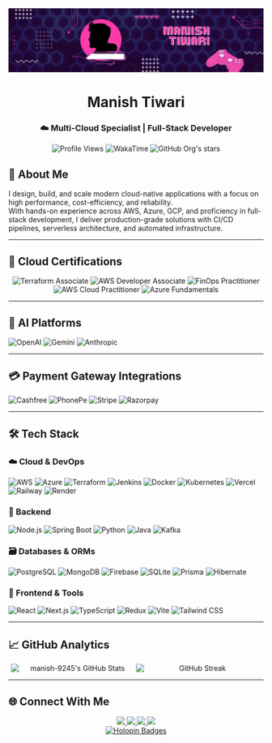 <div align="center">
  <img src="MANISH TIWARI.gif" width="100%" height="50%">
  <h1>Manish Tiwari</h1>
  <h3>☁️ Multi-Cloud Specialist | Full-Stack Developer</h3>
</div>

<div align="center">
  <img src="https://hits.sh/github.com/manish-9245.svg?extraCount=5000" alt="Profile Views">
  <img src="https://wakatime.com/badge/user/8862995c-21a1-4de3-9a95-e04b050ba05e.svg" alt="WakaTime">
  <img alt="GitHub Org's stars" src="https://img.shields.io/github/stars/manish-9245?style=social">
</div>

## 🎯 About Me
I design, build, and scale modern cloud-native applications with a focus on high performance, cost-efficiency, and reliability.<br/>With hands-on experience across AWS, Azure, GCP, and proficiency in full-stack development, I deliver production-grade solutions with CI/CD pipelines, serverless architecture, and automated infrastructure.

---

## 🏅 Cloud Certifications

<div align="center">
  <img src="https://images.credly.com/size/340x340/images/ed4be915-68f8-428a-b332-40ded9084ee5/blob" width="100" alt="Terraform Associate" />
  <img src="https://images.credly.com/size/340x340/images/b9feab85-1a43-4f6c-99a5-631b88d5461b/image.png" width="100" alt="AWS Developer Associate" />
  <img src="https://images.credly.com/size/340x340/images/08a5010a-0c0a-448c-981e-c116fedd380c/image.png" width="100" alt="FinOps Practitioner" />
  <img src="https://images.credly.com/size/340x340/images/00634f82-b07f-4bbd-a6bb-53de397fc3a6/image.png" width="100" alt="AWS Cloud Practitioner" />
  <img src="https://images.credly.com/size/340x340/images/be8fcaeb-c769-4858-b567-ffaaa73ce8cf/image.png" width="100" alt="Azure Fundamentals" />
</div>

---

## 🧠 AI Platforms

![OpenAI](https://img.shields.io/badge/OpenAI-412991?logo=openai&logoColor=white)
![Gemini](https://img.shields.io/badge/Gemini-4285F4?logo=google&logoColor=white)
![Anthropic](https://img.shields.io/badge/Anthropic-000000?logo=anthropic&logoColor=white)

---

## 💳 Payment Gateway Integrations

![Cashfree](https://img.shields.io/badge/Cashfree-1DA1F2?logo=cashfree&logoColor=white)
![PhonePe](https://img.shields.io/badge/PhonePe-5C2D91?logo=phonepe&logoColor=white)
![Stripe](https://img.shields.io/badge/Stripe-008CDD?logo=stripe&logoColor=white)
![Razorpay](https://img.shields.io/badge/Razorpay-02042B?logo=razorpay&logoColor=white)

---

## 🛠️ Tech Stack

### ☁️ Cloud & DevOps

![AWS](https://img.shields.io/badge/AWS-232F3E?logo=amazonaws&logoColor=white)
![Azure](https://img.shields.io/badge/Azure-0089D6?logo=microsoftazure&logoColor=white)
![Terraform](https://img.shields.io/badge/Terraform-844FBA?logo=terraform&logoColor=white)
![Jenkins](https://img.shields.io/badge/Jenkins-D24939?logo=jenkins&logoColor=white)
![Docker](https://img.shields.io/badge/Docker-2496ED?logo=docker&logoColor=white)
![Kubernetes](https://img.shields.io/badge/Kubernetes-326CE5?logo=kubernetes&logoColor=white)
![Vercel](https://img.shields.io/badge/Vercel-000000?logo=vercel&logoColor=white)
![Railway](https://img.shields.io/badge/Railway-0B0D0E?logo=railway&logoColor=white)
![Render](https://img.shields.io/badge/Render-46E3B7?logo=render&logoColor=black)

### 🧩 Backend

![Node.js](https://img.shields.io/badge/Node.js-339933?logo=nodedotjs&logoColor=white)
![Spring Boot](https://img.shields.io/badge/Spring_Boot-6DB33F?logo=springboot&logoColor=white)
![Python](https://img.shields.io/badge/Python-3776AB?logo=python&logoColor=white)
![Java](https://img.shields.io/badge/Java-007396?logo=java&logoColor=white)
![Kafka](https://img.shields.io/badge/Kafka-231F20?logo=apachekafka&logoColor=white)

### 🗃️ Databases & ORMs

![PostgreSQL](https://img.shields.io/badge/PostgreSQL-4169E1?logo=postgresql&logoColor=white)
![MongoDB](https://img.shields.io/badge/MongoDB-47A248?logo=mongodb&logoColor=white)
![Firebase](https://img.shields.io/badge/Firebase-FFCA28?logo=firebase&logoColor=black)
![SQLite](https://img.shields.io/badge/SQLite-003B57?logo=sqlite&logoColor=white)
![Prisma](https://img.shields.io/badge/Prisma-2D3748?logo=prisma&logoColor=white)
![Hibernate](https://img.shields.io/badge/Hibernate-59666C?logo=hibernate&logoColor=white)

### 🎨 Frontend & Tools

![React](https://img.shields.io/badge/React-61DAFB?logo=react&logoColor=white)
![Next.js](https://img.shields.io/badge/Next.js-000000?logo=next.js&logoColor=white)
![TypeScript](https://img.shields.io/badge/TypeScript-3178C6?logo=typescript&logoColor=white)
![Redux](https://img.shields.io/badge/Redux-764ABC?logo=redux&logoColor=white)
![Vite](https://img.shields.io/badge/Vite-646CFF?logo=vite&logoColor=white)
![Tailwind CSS](https://img.shields.io/badge/Tailwind_CSS-06B6D4?logo=tailwindcss&logoColor=white)

---

## 📈 GitHub Analytics

<div align="center" style="display: flex; flex-wrap: wrap; justify-content: center;">
  <img src="https://github-readme-stats.vercel.app/api?username=manish-9245&theme=highcontrast&show_icons=true&hide_border=true&count_private=true" alt="manish-9245's GitHub Stats" width="49%" />
  <img src="https://nirzak-streak-stats.vercel.app?user=manish-9245&theme=highcontrast&hide_border=true" alt="GitHub Streak" width="49%" />
</div>


---

## 🌐 Connect With Me

<div align="center">
  <a href="https://www.linkedin.com/in/manish.mp3">
    <img src="https://img.shields.io/badge/LinkedIn-0077B5?logo=linkedin&logoColor=white">
  </a>
  <a href="https://manish-9245.github.io/">
    <img src="https://img.shields.io/badge/Portfolio-4285F4?logo=googlechrome&logoColor=white">
  </a>
  <a href="https://twitter.com/manisht_13">
    <img src="https://img.shields.io/badge/Twitter-1DA1F2?logo=twitter&logoColor=white">
  </a>
  <a href="mailto:your.email@example.com">
    <img src="https://img.shields.io/badge/Email-D14836?logo=gmail&logoColor=white">
  </a>
</div>

<div align="center">
  <a href="https://holopin.io/@coderbabuaa">
    <img src="https://holopin.me/coderbabuaa" alt="Holopin Badges">
  </a>
</div>
